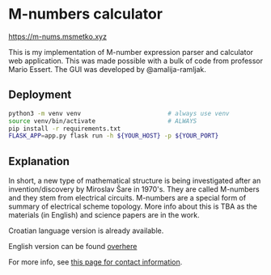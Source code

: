 # M-numbers calculator

https://m-nums.msmetko.xyz

This is my implementation of M-number expression parser and calculator web application. This was made possible with a bulk of code from professor Mario Essert.
The GUI was developed by @amalija-ramljak.

## Deployment
```bash
python3 -m venv venv                        # always use venv
source venv/bin/activate                    # ALWAYS
pip install -r requirements.txt
FLASK_APP=app.py flask run -h ${YOUR_HOST} -p ${YOUR_PORT}
```

## Explanation
In short, a new type of mathematical structure is being investigated after an invention/discovery by Miroslav Šare in 1970's. They are called M-numbers and they stem from electrical circuits. M-numbers are a special form of summary of electrical scheme topology. More info about this is TBA as the materials (in English) and science papers are in the work.

Croatian language version is already available.

English version can be found [overhere](https://amas.pmfst.unist.hr/uploads/61/AMAS_21_02_revised_v2.pdf)

For more info, see [this page for contact information](https://www.fer.unizg.hr/en/course/mnu).
